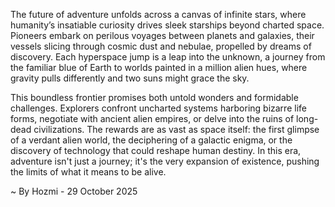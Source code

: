 
The future of adventure unfolds across a canvas of infinite stars, where humanity’s insatiable curiosity drives sleek starships beyond charted space. Pioneers embark on perilous voyages between planets and galaxies, their vessels slicing through cosmic dust and nebulae, propelled by dreams of discovery. Each hyperspace jump is a leap into the unknown, a journey from the familiar blue of Earth to worlds painted in a million alien hues, where gravity pulls differently and two suns might grace the sky.

This boundless frontier promises both untold wonders and formidable challenges. Explorers confront uncharted systems harboring bizarre life forms, negotiate with ancient alien empires, or delve into the ruins of long-dead civilizations. The rewards are as vast as space itself: the first glimpse of a verdant alien world, the deciphering of a galactic enigma, or the discovery of technology that could reshape human destiny. In this era, adventure isn't just a journey; it's the very expansion of existence, pushing the limits of what it means to be alive.

~ By Hozmi - 29 October 2025
